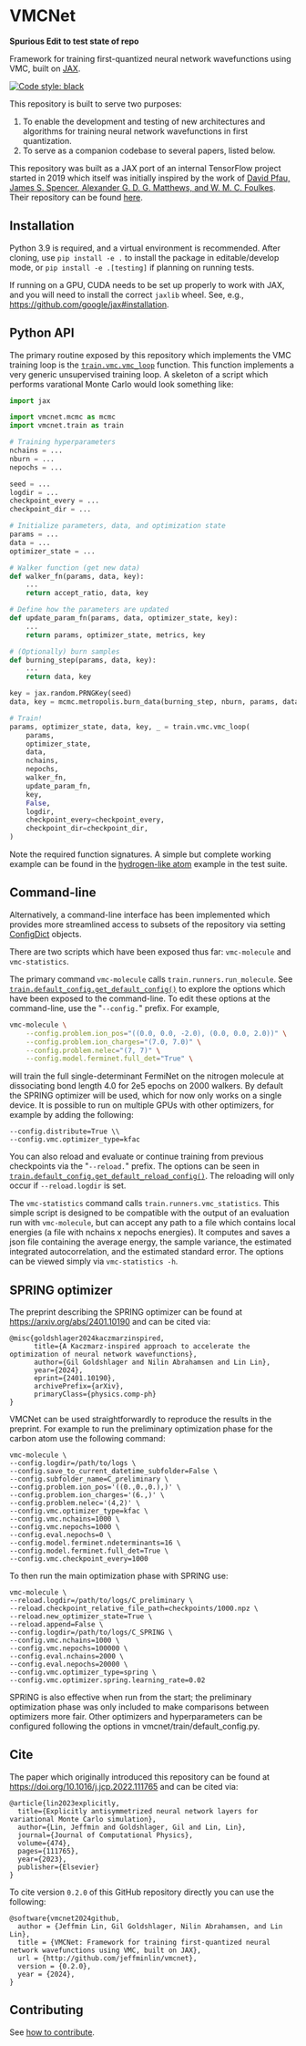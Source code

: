 # VMCNet
**Spurious Edit to test state of repo**

Framework for training first-quantized neural network wavefunctions using VMC, built on [JAX](https://github.com/google/jax).

[![Code style: black](https://img.shields.io/badge/code%20style-black-000000.svg)](https://github.com/psf/black)

This repository is built to serve two purposes:
1. To enable the development and testing of new architectures and algorithms for training neural network wavefunctions in first quantization.
2. To serve as a companion codebase to several papers, listed below.

This repository was built as a JAX port of an internal TensorFlow project started in 2019 which itself was initially inspired by the work of [David Pfau, James S. Spencer, Alexander G. D. G. Matthews, and W. M. C. Foulkes](https://journals.aps.org/prresearch/abstract/10.1103/PhysRevResearch.2.033429). Their repository can be found [here](https://github.com/deepmind/ferminet).

## Installation

Python 3.9 is required, and a virtual environment is recommended. After cloning, use `pip install -e .` to install the package in editable/develop mode, or `pip install -e .[testing]` if planning on running tests.

If running on a GPU, CUDA needs to be set up properly to work with JAX, and you will need to install the correct `jaxlib` wheel. See, e.g., https://github.com/google/jax#installation.

## Python API

The primary routine exposed by this repository which implements the VMC training loop is the [`train.vmc.vmc_loop`](https://github.com/jeffminlin/vmcnet/blob/master/vmcnet/train/vmc.py#L13) function. This function implements a very generic unsupervised training loop. A skeleton of a script which performs varational Monte Carlo would look something like:

```python
import jax

import vmcnet.mcmc as mcmc
import vmcnet.train as train

# Training hyperparameters
nchains = ...
nburn = ...
nepochs = ...

seed = ...
logdir = ...
checkpoint_every = ...
checkpoint_dir = ...

# Initialize parameters, data, and optimization state
params = ...
data = ...
optimizer_state = ...

# Walker function (get new data)
def walker_fn(params, data, key):
    ...
    return accept_ratio, data, key

# Define how the parameters are updated
def update_param_fn(params, data, optimizer_state, key):
    ...
    return params, optimizer_state, metrics, key

# (Optionally) burn samples
def burning_step(params, data, key):
    ...
    return data, key

key = jax.random.PRNGKey(seed)
data, key = mcmc.metropolis.burn_data(burning_step, nburn, params, data, key)

# Train!
params, optimizer_state, data, key, _ = train.vmc.vmc_loop(
    params,
    optimizer_state,
    data,
    nchains,
    nepochs,
    walker_fn,
    update_param_fn,
    key,
    False,
    logdir,
    checkpoint_every=checkpoint_every,
    checkpoint_dir=checkpoint_dir,
)
```
Note the required function signatures. A simple but complete working example can be found in the [hydrogen-like atom](https://github.com/jeffminlin/vmcnet/blob/master/tests/integrations/examples/test_hydrogen_like_atom.py) example in the test suite.

## Command-line

Alternatively, a command-line interface has been implemented which provides more streamlined access to subsets of the repository via setting [ConfigDict](https://github.com/google/ml_collections) objects.

There are two scripts which have been exposed thus far: `vmc-molecule` and `vmc-statistics`.

The primary command `vmc-molecule` calls `train.runners.run_molecule`. See [`train.default_config.get_default_config()`](https://github.com/jeffminlin/vmcnet/blob/master/vmcnet/train/default_config.py#L60) to explore the options which have been exposed to the command-line. To edit these options at the command-line, use the "`--config.`" prefix. For example,
```sh
vmc-molecule \
    --config.problem.ion_pos="((0.0, 0.0, -2.0), (0.0, 0.0, 2.0))" \
    --config.problem.ion_charges="(7.0, 7.0)" \
    --config.problem.nelec="(7, 7)" \
    --config.model.ferminet.full_det="True" \
```
will train the full single-determinant FermiNet on the nitrogen molecule at dissociating bond length 4.0 for 2e5 epochs on 2000 walkers. By default the SPRING optimizer will be used,
which for now only works on a single device. It is possible to run on multiple GPUs with other optimizers, for example by adding the following:
```
--config.distribute=True \\
--config.vmc.optimizer_type=kfac
```

You can also reload and evaluate or continue training from previous checkpoints via the "`--reload.`" prefix. The options can be seen in [`train.default_config.get_default_reload_config()`](https://github.com/jeffminlin/vmcnet/blob/master/vmcnet/train/default_config.py#L47). The reloading will only occur if `--reload.logdir` is set.

The `vmc-statistics` command calls `train.runners.vmc_statistics`. This simple script is designed to be compatible with the output of an evaluation run with `vmc-molecule`, but can accept any path to a file which contains local energies (a file with nchains x nepochs energies). It computes and saves a json file containing the average energy, the sample variance, the estimated integrated autocorrelation, and the estimated standard error. The options can be viewed simply via `vmc-statistics -h`.


## SPRING optimizer

The preprint describing the SPRING optimizer can be found at https://arxiv.org/abs/2401.10190 and can be cited via:
```
@misc{goldshlager2024kaczmarzinspired,
      title={A Kaczmarz-inspired approach to accelerate the optimization of neural network wavefunctions}, 
      author={Gil Goldshlager and Nilin Abrahamsen and Lin Lin},
      year={2024},
      eprint={2401.10190},
      archivePrefix={arXiv},
      primaryClass={physics.comp-ph}
}
```
VMCNet can be used straightforwardly to reproduce the results in the preprint. For example to run the preliminary optimization phase
for the carbon atom use the following command:
```
vmc-molecule \
--config.logdir=/path/to/logs \
--config.save_to_current_datetime_subfolder=False \
--config.subfolder_name=C_preliminary \
--config.problem.ion_pos='((0.,0.,0.),)' \
--config.problem.ion_charges='(6.,)' \
--config.problem.nelec='(4,2)' \
--config.vmc.optimizer_type=kfac \
--config.vmc.nchains=1000 \
--config.vmc.nepochs=1000 \
--config.eval.nepochs=0 \
--config.model.ferminet.ndeterminants=16 \
--config.model.ferminet.full_det=True \
--config.vmc.checkpoint_every=1000
```
To then run the main optimization phase with SPRING use:
```
vmc-molecule \
--reload.logdir=/path/to/logs/C_preliminary \
--reload.checkpoint_relative_file_path=checkpoints/1000.npz \
--reload.new_optimizer_state=True \
--reload.append=False \
--config.logdir=/path/to/logs/C_SPRING \
--config.vmc.nchains=1000 \
--config.vmc.nepochs=100000 \
--config.eval.nchains=2000 \
--config.eval.nepochs=20000 \
--config.vmc.optimizer_type=spring \
--config.vmc.optimizer.spring.learning_rate=0.02
```
SPRING is also effective when run from the start; the preliminary optimization phase was only included to make comparisons between optimizers more fair.
Other optimizers and hyperparameters can be configured following the options in vmcnet/train/default_config.py.


## Cite

The paper which originally introduced this repository can be found at https://doi.org/10.1016/j.jcp.2022.111765 and can be cited via:
```
@article{lin2023explicitly,
  title={Explicitly antisymmetrized neural network layers for variational Monte Carlo simulation},
  author={Lin, Jeffmin and Goldshlager, Gil and Lin, Lin},
  journal={Journal of Computational Physics},
  volume={474},
  pages={111765},
  year={2023},
  publisher={Elsevier}
}
```
To cite version `0.2.0` of this GitHub repository directly you can use the following:

```
@software{vmcnet2024github,
  author = {Jeffmin Lin, Gil Goldshlager, Nilin Abrahamsen, and Lin Lin},
  title = {VMCNet: Framework for training first-quantized neural network wavefunctions using VMC, built on JAX},
  url = {http://github.com/jeffminlin/vmcnet},
  version = {0.2.0},
  year = {2024},
}
```

## Contributing

See [how to contribute](CONTRIBUTING.md).
